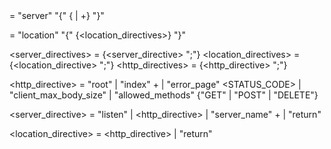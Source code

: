 <main> = "server" "{" {<server_directives> | <location>+} "}"

<location> = "location" <WORD> "{" {<location_directives>} "}"

<server_directives> = {<server_directive> ";"}
<location_directives> = {<location_directive> ";"}
<http_directives> = {<http_directive> ";"}

<http_directive> = "root" <WORD>
                    | "index" <WORD>+
                    | "error_page" <STATUS_CODE> <WORD>
                    | "client_max_body_size" <WORD> <!-- To be checked later, example: 20MB, 2GB -->
                    | "allowed_methods" {"GET" | "POST" | "DELETE"}

<server_directive> = "listen" <WORD>
                    | <http_directive>
                    | "server_name" <WORD>+
                    | "return" <INT> <WORD>

<location_directive> = <http_directive>
                    | "return" <INT> <WORD>